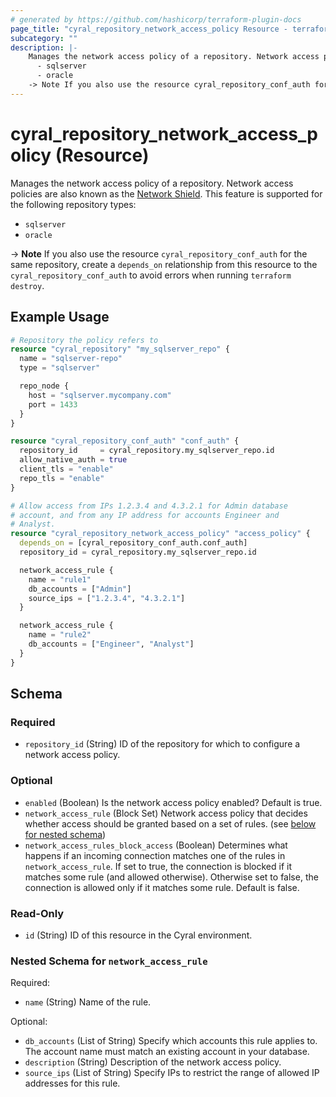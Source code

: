 ```yaml
---
# generated by https://github.com/hashicorp/terraform-plugin-docs
page_title: "cyral_repository_network_access_policy Resource - terraform-provider-cyral"
subcategory: ""
description: |-
    Manages the network access policy of a repository. Network access policies are also known as the Network Shield https://cyral.com/docs/manage-repositories/network-shield/. This feature is supported for the following repository types:
      - sqlserver
      - oracle
    -> Note If you also use the resource cyral_repository_conf_auth for the same repository, create a depends_on relationship from this resource to the cyral_repository_conf_auth to avoid errors when running terraform destroy.
---
```


# cyral_repository_network_access_policy (Resource)

Manages the network access policy of a repository. Network access policies are also known as the [Network Shield](https://cyral.com/docs/manage-repositories/network-shield/). This feature is supported for the following repository types:

-   `sqlserver`
-   `oracle`

-> **Note** If you also use the resource `cyral_repository_conf_auth` for the same repository, create a `depends_on` relationship from this resource to the `cyral_repository_conf_auth` to avoid errors when running `terraform destroy`.

## Example Usage

```terraform
# Repository the policy refers to
resource "cyral_repository" "my_sqlserver_repo" {
  name = "sqlserver-repo"
  type = "sqlserver"

  repo_node {
    host = "sqlserver.mycompany.com"
    port = 1433
  }
}

resource "cyral_repository_conf_auth" "conf_auth" {
  repository_id     = cyral_repository.my_sqlserver_repo.id
  allow_native_auth = true
  client_tls = "enable"
  repo_tls = "enable"
}

# Allow access from IPs 1.2.3.4 and 4.3.2.1 for Admin database
# account, and from any IP address for accounts Engineer and
# Analyst.
resource "cyral_repository_network_access_policy" "access_policy" {
  depends_on = [cyral_repository_conf_auth.conf_auth]
  repository_id = cyral_repository.my_sqlserver_repo.id

  network_access_rule {
    name = "rule1"
    db_accounts = ["Admin"]
    source_ips = ["1.2.3.4", "4.3.2.1"]
  }

  network_access_rule {
    name = "rule2"
    db_accounts = ["Engineer", "Analyst"]
  }
}
```

<!-- schema generated by tfplugindocs -->

## Schema

### Required

-   `repository_id` (String) ID of the repository for which to configure a network access policy.

### Optional

-   `enabled` (Boolean) Is the network access policy enabled? Default is true.
-   `network_access_rule` (Block Set) Network access policy that decides whether access should be granted based on a set of rules. (see [below for nested schema](#nestedblock--network_access_rule))
-   `network_access_rules_block_access` (Boolean) Determines what happens if an incoming connection matches one of the rules in `network_access_rule`. If set to true, the connection is blocked if it matches some rule (and allowed otherwise). Otherwise set to false, the connection is allowed only if it matches some rule. Default is false.

### Read-Only

-   `id` (String) ID of this resource in the Cyral environment.

<a id="nestedblock--network_access_rule"></a>

### Nested Schema for `network_access_rule`

Required:

-   `name` (String) Name of the rule.

Optional:

-   `db_accounts` (List of String) Specify which accounts this rule applies to. The account name must match an existing account in your database.
-   `description` (String) Description of the network access policy.
-   `source_ips` (List of String) Specify IPs to restrict the range of allowed IP addresses for this rule.
